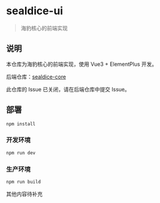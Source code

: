 # sealdice-ui

> 海豹核心的前端实现

## 说明

本仓库为海豹核心的前端实现，使用 Vue3 + ElementPlus 开发。

后端仓库：[sealdice-core](https://github.com/sealdice/sealdice-core)

此仓库的 Issue 已关闭，请在后端仓库中提交 Issue。

## 部署

```bash
npm install
```

### 开发环境

```bash
npm run dev
```

### 生产环境

```bash
npm run build
```

其他内容待补充
